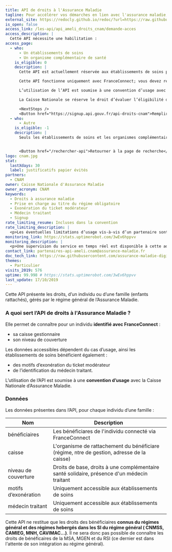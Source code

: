 ```yaml
---
title: API de droits à l'Assurance Maladie
tagline: Pour accélérer vos démarches en lien avec l'assurance maladie, automatisez la récupération des droits à l’Assurance Maladie de vos clients
external_site: https://redocly.github.io/redoc/?url=https://raw.githubusercontent.com/assurance-maladie-digital/api-droits-fs-doc/master/documentation-open-api.yaml
is_open: false
access_link: /les-api/api_ameli_droits_cnam/demande-acces
access_description: |
  Cette API nécessite une habilitation :
access_page:
  - who:
      - Un établissements de soins
      - Un organisme complémentaire de santé
    is_eligible: 0
    description: |
      Cette API est actuellement réservée aux établissements de soins pour leur démarche de pré admission et aux organismes complémentaires en santé pour faciliter leur démarche d’adhésion.

      Cette API fonctionne uniquement avec FranceConnect; vous devez remplir les critères d'eligbilité de FranceConnect.

      L’utilisation de l’API est soumise à une convention d’usage avec la Caisse Nationale d’Assurance Maladie. Les données accessibles dépendent également du cas d’usage.

      La Caisse Nationale se réserve le droit d’évaluer l’éligibilité des candidats au regard des cas d’usage indiqués.

      <NextSteps />
      <Button href="https://signup.api.gouv.fr/api-droits-cnam">Remplir une demande</Button>
  - who:
      - Autre
    is_eligible: -1
    description: |
      Seuls les établissements de soins et les organismes complémentaires en santé peuvent accèder à cette API.


      <Button href="/rechercher-api">Retourner à la page de recherche</Button>
logo: cnam.jpg
stat:
  lastXdays: 30
  label: justificatifs papier évités
partners:
  - CNAM
owner: Caisse Nationale d'Assurance Maladie
owner_acronym: CNAM
keywords:
  - Droits à assurance maladie
  - Prise en charge au titre du régime obligatoire
  - Exonération du ticket modérateur
  - Médecin traitant
  - Signup
rate_limiting_resume: Incluses dans la convention
rate_limiting_description: |
  <p>Les éventuelles limitations d’usage vis-à-vis d’un partenaire sont incluses dans la convention.</p>
monitoring_link: https://stats.uptimerobot.com/3wEv6hppvv
monitoring_description: |
  <p>Une supervision du service en temps réel est disponible à cette adresse.</p>
contact_link: partenaires-api-ameli.cnam@assurance-maladie.fr
doc_tech_link: https://raw.githubusercontent.com/assurance-maladie-digital/api-droits-fs-doc/master/documentation-open-api.yaml
themes:
  - Particulier
visits_2019: 576
uptime: 99.998 # https://stats.uptimerobot.com/3wEv6hppvv
last_update: 17/10/2019
---
```


Cette API présente les droits, d’un individu ou d’une famille (enfants rattachés), gérés par le régime général de l’Assurance Maladie.

### A quoi sert l’API de droits à l'Assurance Maladie&nbsp;?

Elle permet de connaître pour un individu **identifié avec FranceConnect**&nbsp;:

- sa caisse gestionnaire
- son niveau de couverture

Les données accessibles dépendent du cas d’usage, ainsi les établissements de soins bénéficient également&nbsp;:

- des motifs d’exonération du ticket modérateur
- de l’identification du médecin traitant.

L’utilisation de l’API est soumise à une **convention d’usage** avec la Caisse Nationale d’Assurance Maladie.

### Données

Les données présentes dans l’API, pour chaque individu d’une famille&nbsp;:

| Nom                  | Description                                                                                 |
| -------------------- | ------------------------------------------------------------------------------------------- |
| bénéficiaires        | Les bénéficiares de l'individu connecté via FranceConnect                                   |
| caisse               | L'organisme de rattachement du bénéficiare (régime, ntre de gestion, adresse de la caisse)  |
| niveau de couverture | Droits de base, droits à une complémentaire santé solidaire, présence d'un médecin traitant |
| motifs d’exonération | Uniquement accessible aux établissements de soins                                           |
| médecin traitant     | Uniquement accessible aux établissements de soins                                           |

Cette API ne restitue que les droits des bénéficiaires **connus du régimes général et des régimes hebergés dans les SI du régime général ( CNMSS, CAMIEG, MNH, CAVIMAC...)**. Il ne sera donc pas possible de connaître les droits de bénéficaires de la MSA, MGEN et du RSI (ce dernier est dans l'attente de son intégration au régime général).
